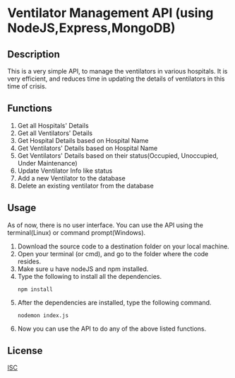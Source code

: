 # Ventilator Management API (using NodeJS,Express,MongoDB)

## Description 
This is a very simple API, to manage the ventilators in various hospitals. It is very efficient, and reduces time in updating the details of ventilators in this time of crisis.

## Functions
1. Get all Hospitals' Details
2. Get all Ventilators' Details
3. Get Hospital Details based on Hospital Name
4. Get Ventilators' Details based on Hospital Name
5. Get Ventilators' Details based on their status(Occupied, Unoccupied, Under Maintenance)
6. Update Ventilator Info like status
7. Add a new Ventilator to the database
8. Delete an existing ventilator from the database

## Usage
As of now, there is no user interface. You can use the API using the terminal(Linux) or command prompt(Windows).
1. Download the source code to a destination folder on your local machine.
2. Open your terminal (or cmd), and go to the folder where the code resides.
3. Make sure u have nodeJS and npm installed.
4. Type the following to install all the dependencies.
    ```
    npm install
    ```
5. After the dependencies are installed, type the following command.
    ```
    nodemon index.js
    ```
6. Now you can use the API to do any of the above listed functions.

## License
[ISC](https://choosealicense.com/licenses/isc/)
